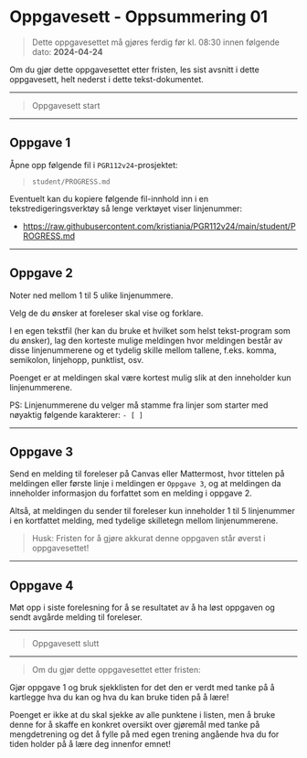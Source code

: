 # Oppgavesett - Oppsummering 01

> Dette oppgavesettet må gjøres ferdig før kl. 08:30 innen følgende dato: **2024-04-24**

Om du gjør dette oppgavesettet etter fristen, les sist avsnitt i dette oppgavesett, helt nederst i dette tekst-dokumentet.

---

> Oppgavesett start

---

## Oppgave 1

Åpne opp følgende fil i `PGR112v24`-prosjektet:

> `student/PROGRESS.md`

Eventuelt kan du kopiere følgende fil-innhold inn i en tekstredigeringsverktøy så lenge verktøyet viser linjenummer:
- https://raw.githubusercontent.com/kristiania/PGR112v24/main/student/PROGRESS.md

---

## Oppgave 2

Noter ned mellom 1 til 5 ulike linjenummere.

Velg de du ønsker at foreleser skal vise og forklare.

I en egen tekstfil (her kan du bruke et hvilket som helst tekst-program som du ønsker),
lag den korteste mulige meldingen hvor meldingen består av disse linjenummerene og et tydelig skille mellom tallene, f.eks. komma, semikolon, linjehopp, punktlist, osv.

Poenget er at meldingen skal være kortest mulig slik at den inneholder kun linjenummerene.

PS: Linjenummerene du velger må stamme fra linjer som starter med nøyaktig følgende karakterer: `- [ ] `

---

## Oppgave 3

Send en melding til foreleser på Canvas eller Mattermost, hvor tittelen på meldingen eller første linje i meldingen er `Oppgave 3`,
og at meldingen da inneholder informasjon du forfattet som en melding i oppgave 2.

Altså, at meldingen du sender til foreleser kun inneholder 1 til 5 linjenummer i en kortfattet melding, med tydelige skilletegn mellom linjenummerene.

> Husk: Fristen for å gjøre akkurat denne oppgaven står øverst i oppgavesettet!

---

## Oppgave 4

Møt opp i siste forelesning for å se resultatet av å ha løst oppgaven og sendt avgårde melding til foreleser.

---

> Oppgavesett slutt

---

> Om du gjør dette oppgavesettet etter fristen:

Gjør oppgave 1 og bruk sjekklisten for det den er verdt med tanke på å kartlegge hva du kan og hva du kan bruke tiden på å lære!

Poenget er ikke at du skal sjekke av alle punktene i listen,
men å bruke denne for å skaffe en konkret oversikt over gjøremål med tanke på mengdetrening og det å fylle på med egen trening angående hva du for tiden holder på å lære deg innenfor emnet!
